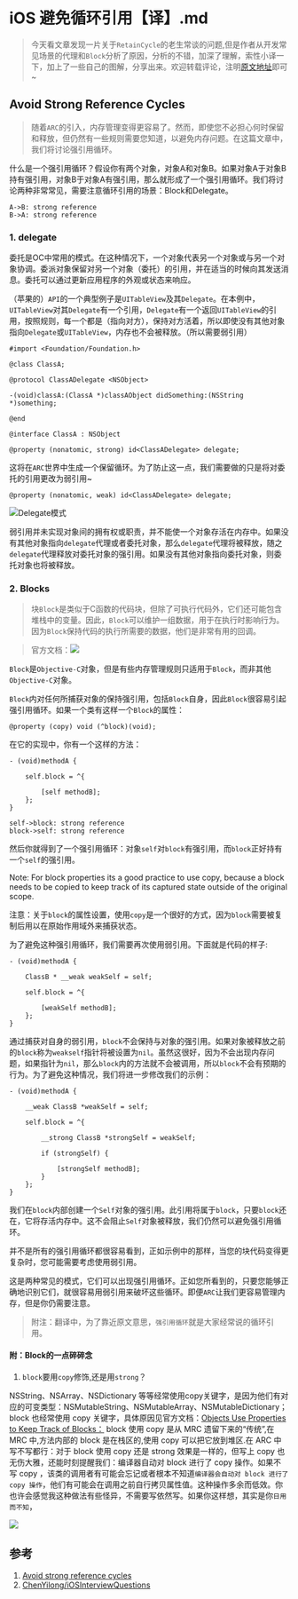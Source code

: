 
# iOS 避免循环引用【译】.md

> 今天看文章发现一片关于`RetainCycle`的老生常谈的问题,但是作者从开发常见场景的代理和`Block`分析了原因，分析的不错，加深了理解，索性小译一下，加上了一些自己的图解，分享出来。欢迎转载评论，注明[原文地址]()即可~

## Avoid Strong Reference Cycles

>随着`ARC`的引入，内存管理变得更容易了。然而，即使您不必担心何时保留和释放，但仍然有一些规则需要您知道，以避免内存问题。在这篇文章中，我们将讨论强引用循环。

什么是一个强引用循环？假设你有两个对象，对象A和对象B。如果对象A于对象B持有强引用，对象B于对象A有强引用，那么就形成了一个强引用循环。我们将讨论两种非常常见，需要注意循环引用的场景：Block和Delegate。

```sequence
A->B: strong reference
B->A: strong reference
```

### 1. delegate

委托是OC中常用的模式。在这种情况下，一个对象代表另一个对象或与另一个对象协调。委派对象保留对另一个对象（委托）的引用，并在适当的时候向其发送消息。委托可以通过更新应用程序的外观或状态来响应。

（苹果的）`API`的一个典型例子是`UITableView`及其`Delegate`。在本例中，`UITableView`对其`Delegate`有一个引用，`Delegate`有一个返回`UITableView`的引用，按照规则，每一个都是（指向对方），保持对方活着，所以即使没有其他对象指向`Delegate`或`UITableView`，内存也不会被释放。（所以需要弱引用）

```objc
#import <Foundation/Foundation.h>
 
@class ClassA;

@protocol ClassADelegate <NSObject>
 
-(void)classA:(ClassA *)classAObject didSomething:(NSString *)something;
 
@end
 
@interface ClassA : NSObject
 
@property (nonatomic, strong) id<ClassADelegate> delegate;
```
这将在`ARC`世界中生成一个保留循环。为了防止这一点，我们需要做的只是将对委托的引用更改为弱引用~

```objc
@property (nonatomic, weak) id<ClassADelegate> delegate;
```

![Delegate模式](http://oc98nass3.bkt.clouddn.com/2017-06-14-14974262077874.jpg)

弱引用并未实现对象间的拥有权或职责，并不能使一个对象存活在内存中。如果没有其他对象指向`delegate`代理或者委托对象，那么`delegate`代理将被释放，随之`delegate`代理释放对委托对象的强引用。如果没有其他对象指向委托对象，则委托对象也将被释放。

### 2. Blocks

>块`Block`是类似于C函数的代码块，但除了可执行代码外，它们还可能包含堆栈中的变量。因此，`Block`可以维护一组数据，用于在执行时影响行为。因为`Block`保持代码的执行所需要的数据，他们是非常有用的回调。

>官方文档：![](http://oc98nass3.bkt.clouddn.com/2017-06-14-14974270759179.jpg)

`Block`是`Objective-C`对象，但是有些内存管理规则只适用于`Block`，而非其他`Objective-C`对象。

`Block`内对任何所捕获对象的保持强引用，包括`Block`自身，因此`Block`很容易引起强引用循环。如果一个类有这样一个`Block`的属性：

```
@property (copy) void (^block)(void);
```

在它的实现中，你有一个这样的方法：

```
- (void)methodA {
 
    self.block = ^{
 
        [self methodB];
    };
}
```

```sequence
self->block: strong reference
block->self: strong reference
```

然后你就得到了一个强引用循环：对象`self`对`block`有强引用，而`block`正好持有一个`self`的强引用。

Note: For block properties its a good practice to use copy, because a block needs to be copied to keep track of its captured state outside of the original scope.

注意：关于`block`的属性设置，使用`copy`是一个很好的方式，因为`block`需要被复制后用以在原始作用域外来捕获状态。

为了避免这种强引用循环，我们需要再次使用弱引用。下面就是代码的样子:


```
- (void)methodA {
 
    ClassB * __weak weakSelf = self;
 
    self.block = ^{
 
        [weakSelf methodB];
    };
}
```

通过捕获对自身的弱引用，`block`不会保持与对象的强引用。如果对象被释放之前的`block`称为`weakself`指针将被设置为`nil`。虽然这很好，因为不会出现内存问题，如果指针为`nil`，那么`block`内的方法就不会被调用，所以`block`不会有预期的行为。为了避免这种情况，我们将进一步修改我们的示例：

```
- (void)methodA {
 
    __weak ClassB *weakSelf = self;
 
    self.block = ^{
 
        __strong ClassB *strongSelf = weakSelf;
 
        if (strongSelf) {
 
            [strongSelf methodB];
        }
    };
}
```

我们在`block`内部创建一个`Self`对象的强引用。此引用将属于`block`，只要`block`还在，它将存活内存中。这不会阻止`Self`对象被释放，我们仍然可以避免强引用循环。

并不是所有的强引用循环都很容易看到，正如示例中的那样，当您的块代码变得更复杂时，您可能需要考虑使用弱引用。

这是两种常见的模式，它们可以出现强引用循环。正如您所看到的，只要您能够正确地识别它们，就很容易用弱引用来破坏这些循环。即便`ARC`让我们更容易管理内存，但是你仍需要注意。

>附注：翻译中，为了靠近原文意思，`强引用循环`就是大家经常说的循环引用。

#### 附：Block的一点碎碎念

1. `block`要用`copy`修饰,还是用`strong`？

NSString、NSArray、NSDictionary 等等经常使用copy关键字，是因为他们有对应的可变类型：NSMutableString、NSMutableArray、NSMutableDictionary；
block 也经常使用 copy 关键字，具体原因见官方文档：[Objects Use Properties to Keep Track of Blocks：](https://developer.apple.com/library/ios/documentation/Cocoa/Conceptual/ProgrammingWithObjectiveC/WorkingwithBlocks/WorkingwithBlocks.html#//apple_ref/doc/uid/TP40011210-CH8-SW12)
block 使用 copy 是从 MRC 遗留下来的“传统”,在 MRC 中,方法内部的 block 是在栈区的,使用 copy 可以把它放到堆区.在 ARC 中写不写都行：对于 block 使用 copy 还是 strong 效果是一样的，但写上 copy 也无伤大雅，还能时刻提醒我们：编译器自动对 block 进行了 copy 操作。如果不写 copy ，该类的调用者有可能会忘记或者根本不知道`编译器会自动对 block 进行了 copy 操作`，他们有可能会在调用之前自行拷贝属性值。这种操作多余而低效。你也许会感觉我这种做法有些怪异，不需要写依然写。如果你这样想，其实是你`日用而不知`，

![](http://oc98nass3.bkt.clouddn.com/2017-06-14-14974279552231.jpg)

## 参考

1. [Avoid strong reference cycles](http://masteringios.com/blog/2014/03/06/avoid-strong-r0eference-cycles/)
2. [ChenYilong/iOSInterviewQuestions](https://github.com/ChenYilong/iOSInterviewQuestions/blob/master/01%E3%80%8A%E6%8B%9B%E8%81%98%E4%B8%80%E4%B8%AA%E9%9D%A0%E8%B0%B1%E7%9A%84iOS%E3%80%8B%E9%9D%A2%E8%AF%95%E9%A2%98%E5%8F%82%E8%80%83%E7%AD%94%E6%A1%88/%E3%80%8A%E6%8B%9B%E8%81%98%E4%B8%80%E4%B8%AA%E9%9D%A0%E8%B0%B1%E7%9A%84iOS%E3%80%8B%E9%9D%A2%E8%AF%95%E9%A2%98%E5%8F%82%E8%80%83%E7%AD%94%E6%A1%88%EF%BC%88%E4%B8%8A%EF%BC%89.md#3-%E6%80%8E%E4%B9%88%E7%94%A8-copy-%E5%85%B3%E9%94%AE%E5%AD%97)


